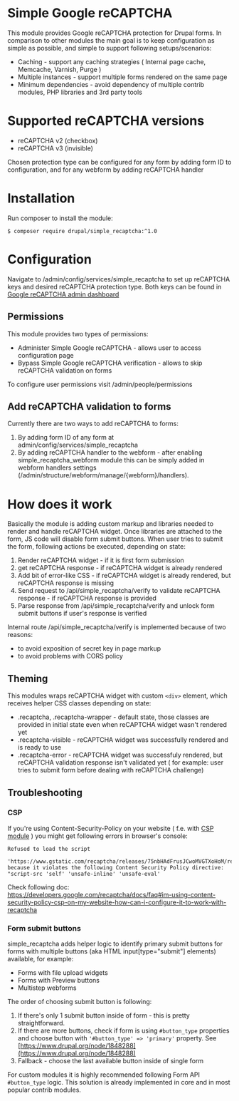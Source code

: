 <!---
// phpcs:ignoreFile -- this is not a core file
-->
# Simple Google reCAPTCHA
This module provides Google reCAPTCHA protection for Drupal forms. In comparison to other modules the main goal is to keep configuration as simple as possible, and simple to support following setups/scenarios:

* Caching - support any caching strategies ( Internal page cache, Memcache, Varnish, Purge )
* Multiple instances - support multiple forms rendered on the same page
* Minimum dependencies - avoid dependency of multiple contrib modules, PHP libraries and 3rd party tools

# Supported reCAPTCHA versions
* reCAPTCHA v2 (checkbox)
* reCAPTCHA v3 (invisible)

Chosen protection type can be configured for any form by adding form ID to configuration, and for any webform by adding reCAPTCHA handler

# Installation
Run composer to install the module:
```
$ composer require drupal/simple_recaptcha:^1.0
```

# Configuration
Navigate to /admin/config/services/simple_recaptcha to set up reCAPTCHA keys and desired reCAPTCHA protection type.
Both keys can be found in [Google reCAPTCHA admin dashboard](https://www.google.com/recaptcha/admin/)

## Permissions
This module provides two types of permissions:
* Administer Simple Google reCAPTCHA - allows user to access configuration page
* Bypass Simple Google reCAPTCHA verification - allows to skip reCAPTCHA validation on forms

To configure user permissions visit /admin/people/permissions

## Add reCAPTCHA validation to forms
Currently there are two ways to add reCAPTCHA to forms:
1. By adding form ID of any form at admin/config/services/simple_recaptcha
2. By adding reCAPTCHA handler to the webform - after enabling simple_recaptcha_webform module this can be simply added in webform handlers settings (/admin/structure/webform/manage/{webform}/handlers).

# How does it work
Basically the module is adding custom markup and libraries needed to render and handle reCAPTCHA widget.
Once libraries are attached to the form, JS code will disable form submit buttons.
When user tries to submit the form, following actions be executed, depending on state:
1. Render reCAPTCHA widget - if it is first form submission
2. get reCAPTCHA response - if reCAPTCHA widget is already rendered
3. Add bit of error-like CSS - if reCAPTCHA widget is already rendered, but reCAPTCHA response is missing
4. Send request to /api/simple_recaptcha/verify to validate reCAPTCHA response - if reCAPTCHA response is provided
5. Parse response from /api/simple_recaptcha/verify and unlock form submit buttons if user's response is verified

Internal route /api/simple_recaptcha/verify is implemented because of two reasons:
* to avoid exposition of secret key in page markup
* to avoid problems with CORS policy

## Theming
This modules wraps reCAPTCHA widget with custom `<div>` element, which receives helper CSS classes depending on state:
* .recaptcha, .recaptcha-wrapper - default state, those classes are provided in initial state even when reCAPTCHA widget wasn't rendered yet
* .recaptcha-visible - reCAPTCHA widget was successfully rendered and is ready to use
* .recaptcha-error - reCAPTCHA widget was successfuly rendered, but reCAPTCHA validation response isn't validated yet ( for example: user tries to submit form before dealing with reCAPTCHA challenge)

## Troubleshooting

### CSP
If you're using Content-Security-Policy on your website ( f.e. with [CSP module](https://www.drupal.org/project/csp) ) you might get following errors in browser's console:
```
Refused to load the script
 'https://www.gstatic.com/recaptcha/releases/75nbHAdFrusJCwoMVGTXoHoM/reca...'
because it violates the following Content Security Policy directive: "script-src 'self' 'unsafe-inline' 'unsafe-eval'
```
Check following doc:
https://developers.google.com/recaptcha/docs/faq#im-using-content-security-policy-csp-on-my-website-how-can-i-configure-it-to-work-with-recaptcha

### Form submit buttons
simple_recaptcha adds helper logic to identify primary submit buttons for forms with multiple buttons (aka HTML input[type="submit"] elements) available, for example:
* Forms with file upload widgets
* Forms with Preview buttons
* Multistep webforms

The order of choosing submit button is following:
1. If there's only 1 submit button inside of form - this is pretty straightforward.
2. If there are more buttons, check if form is using `#button_type` properties and choose button with `'#button_type' => 'primary'` property. See [https://www.drupal.org/node/1848288](https://www.drupal.org/node/1848288)
3. Fallback - choose the last available button inside of single form

For custom modules it is highly recommended following Form API `#button_type` logic. This solution is already implemented in core and in most popular contrib modules.

